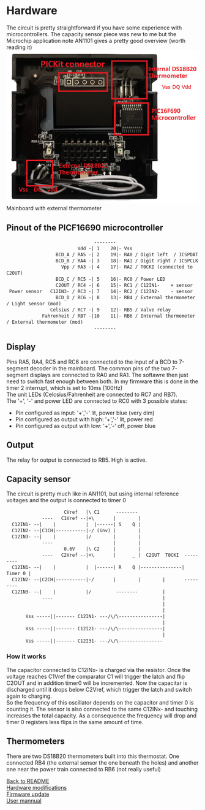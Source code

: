 # Hardware
The circuit is pretty straightforward if you have some experience with microcontrollers. The capacity sensor piece was new to me but the Microchip application note AN1101 gives a pretty good overview (worth reading it)  
<img src="mod_thermometer.jpg" />  
Mainboard with external thermometer

## Pinout of the PICF16690 microcontroller
```
                                -------- 
                          Vdd -| 1    20|- Vss
                  BCD_A / RA5 -| 2    19|- RA0 / Digit left  / ICSPDAT
                  BCD_B / RA4 -| 3    18|- RA1 / Digit right / ICSPCLK
                    Vpp / RA3 -| 4    17|- RA2 / T0CKI (connected to C2OUT)
                  BCD_C / RC5 -| 5    16|- RC0 / Power LED
                  C2OUT / RC4 -| 6    15|- RC1 / C12IN1-    + sensor
 Power sensor   C12IN3- / RC3 -| 7    14|- RC2 / C12IN2-    - sensor
                  BCD_D / RC6 -| 8    13|- RB4 / External thermometer / Light sensor (mod)
                Celsius / RC7 -| 9    12|- RB5 / Valve relay
             Fahrenheit / RB7 -|10    11|- RB6 / Internal thermometer / External thermometer (mod)
                                -------- 
```
## Display
Pins RA5, RA4, RC5 and RC6 are connected to the input of a BCD to 7-segment decoder in the mainboard. The common pins of the two 7-segment displays are connected to RA0 and RA1.
The softawre then just need to switch fast enough between both. In my firmware this is done in the timer 2 interrupt, which is set to 10ms (100Hz)  
The unit LEDs (Celcsius/Fahrenheit are connected to RC7 and RB7).  
The '+', '-' and power LED are connected to RC0 with 3 possible states:  
* Pin configured as input: '+','-' lit, power blue (very dim)
* Pin configured as output with high: '+','-' lit, power red
* Pin configured as output with low: '+','-' off, power blue
## Output
The relay for output is connected to RB5. High is active.
## Capacity sensor
The circuit is pretty much like in AN1101, but using internal reference voltages and the output is connected to timer 0
```
                     CVref   |\ C1      --------
             ----   C1Vref --|+\       |        |
  C12IN1- --|    |           |  |------| S    Q |
  C12IN2- --|C1CH|-----------|-/ (inv) |        |
  C12IN3- --|    |           |/        |        |
             ----                      |        |
                     0.6V    |\ C2     |        |
             ----   C2Vref --|+\       |      _ |  C2OUT  T0CKI  ---------
  C12IN1- --|    |           |  |------| R    Q |---------------| Timer 0 |
  C12IN2- --|C2CH|-----------|-/       |        |        |       ---------
  C12IN3- --|    |           |/         --------         |
             ----                                        |
                                                         |
                                                         |
       Vss -----||------- C12IN1- ---/\/\----------------|		       
                                                         |
       Vss -----||------- C12I21- ---/\/\----------------|		       
                                                         |
       Vss -----||------- C12I31- ---/\/\----------------		       
```
### How it works
The capacitor connected to C12INx- is charged via the resistor. Once the voltage reaches C1Vref the comparator C1 will trigger the latch and flip C2OUT and in addition timer0 will be incremented. Now the capacitar is discharged until it drops below C2Vref, which trigger the latch and switch again to charging.  
So the frequency of this oscillator depends on the capacitor and timer 0 is counting it. The sensor is also connected to the same C12INx- and touching increases the total capacity. As a consequence the frequency will drop and  timer 0 registers less flips in the same amount of time.  
## Thermometers
There are two DS18B20 thermometers built into this thermostat. One connected RB4 (the external sensor the one beneath the holes) and another one near the power train connected to RB6 (not really useful)

[Back to README](/README.md)  
[Hardware modifications](doc/hardware_mod.md)  
[Firmware update](doc/programmer.md)  
[User mannual](doc/user_manual.md)  
